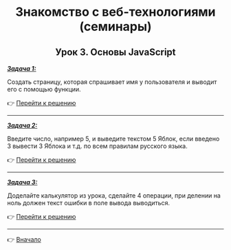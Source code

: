 <a id="return"></a>

<center>

# Знакомство с веб-технологиями (семинары)

## Урок 3. Основы JavaScript

</center>

<u>***Задача 1:***</u>

Создать страницу, которая спрашивает имя у пользователя и выводит его с помощью функции.

:point_right: [Перейти к решению](https://github.com/ANT050/Homework_16.12.2022/tree/main/task1 "Открыть")

---

<u>***Задача 2:***</u>

Введите число, например 5, и выведите текстом 5 Яблок, если введено 3 вывести 3 Яблока и т.д. по всем правилам русского языка.

:point_right: [Перейти к решению](https://github.com/ANT050/Homework_16.12.2022/tree/main/task2 "Открыть")

---

<u>***Задача 3:***</u>

Доделайте калькулятор из урока, сделайте 4 операции, при делении на ноль должен текст ошибки в поле вывода выводиться.


:point_right: [Перейти к решению](https://github.com/ANT050/Homework_16.12.2022/tree/main/task3 "Открыть")

---

:point_right: [Вначало](#return "Вернуться вначало")
